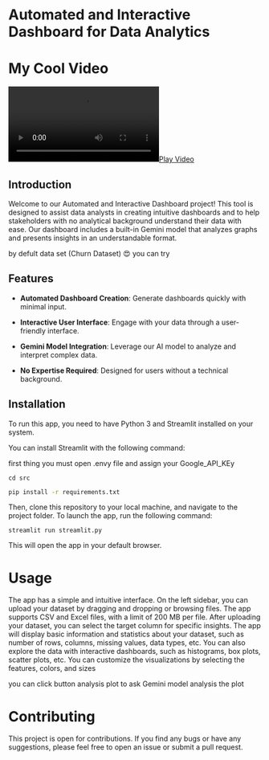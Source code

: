 
# Automated and Interactive Dashboard for Data Analytics

# My Cool Video
[![Play Video](https://github.com/Badr2211/Automated_Dashboard_App/raw/main/Untitled%20video%20-%20Made%20with%20Clipchamp.mp4)](https://github.com/Badr2211/Automated_Dashboard_App/raw/main/Untitled%20video%20-%20Made%20with%20Clipchamp.mp4)

## Introduction
Welcome to our Automated and Interactive Dashboard project! This tool is designed to assist data analysts in creating intuitive dashboards and to help stakeholders with no analytical background understand their data with ease. Our dashboard includes a built-in Gemini model that analyzes graphs and presents insights in an understandable format.

by defult data set (Churn Dataset) 😍 
you can try

## Features
- **Automated Dashboard Creation**: Generate dashboards quickly with minimal input.

- **Interactive User Interface**: Engage with your data through a user-friendly interface.

- **Gemini Model Integration**: Leverage our AI model to analyze and interpret complex data.

- **No Expertise Required**: Designed for users without a technical background.


  

## Installation

To run this app, you need to have Python 3 and Streamlit installed on your system. 


You can install Streamlit with the following command:

first thing you must open .envy file and assign your Google_API_KEy

```
cd src
```

```bash
pip install -r requirements.txt
```
Then, clone this repository to your local machine, and navigate to the project folder. To launch the app, run the following command:

```
streamlit run streamlit.py 
```
This will open the app in your default browser.

# Usage

The app has a simple and intuitive interface. On the left sidebar, you can upload your dataset by dragging and dropping or browsing files. The app supports CSV and Excel files, with a limit of 200 MB per file. After uploading your dataset, you can select the target column for specific insights. The app will display basic information and statistics about your dataset, such as number of rows, columns, missing values, data types, etc. You can also explore the data with interactive dashboards, such as histograms, box plots, scatter plots, etc. You can customize the visualizations by selecting the features, colors, and sizes

you can click button analysis plot to ask Gemini model analysis the plot 


# Contributing

This project is open for contributions. If you find any bugs or have any suggestions, please feel free to open an issue or submit a pull request.



